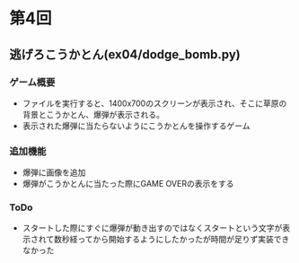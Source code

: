 # 第4回
## 逃げろこうかとん(ex04/dodge_bomb.py)
### ゲーム概要
- ファイルを実行すると、1400x700のスクリーンが表示され、そこに草原の背景とこうかとん、爆弾が表示される。
- 表示された爆弾に当たらないようにこうかとんを操作するゲーム

### 追加機能
- 爆弾に画像を追加
- 爆弾がこうかとんに当たった際にGAME OVERの表示をする

### ToDo
- スタートした際にすぐに爆弾が動き出すのではなくスタートという文字が表示されて数秒経ってから開始するようにしたかったが時間が足りず実装できなかった
